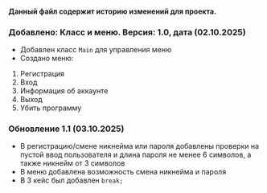 #### Данный файл содержит историю изменений для проекта.

### Добавлено: Класс и меню. Версия: 1.0, дата (02.10.2025)
- Добавлен класс `Main` для управления меню
- Создано меню:
1. Регистрация
2. Вход
3. Информация об аккаунте
4. Выход
5. Убить программу

### Обновление 1.1 (03.10.2025)
- В регистрацию/смене никнейма или пароля добавлены проверки на пустой ввод пользователя и длина пароля не менее 6 символов, а также никнейм от 3 символов
- В меню добавлена возможность смена никнейма и пароля
- В 3 кейс был добавлен ``break;``
